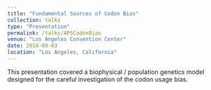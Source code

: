 ```yaml
---
title: "Fundamental Sources of Codon Bias"
collection: talks
type: "Presentation"
permalink: /talks/APSCodonBias
venue: "Los Angeles Convention Center"
date: 2018-09-03
location: "Los Angeles, California"
---
```


This presentation covered a biophysical / population genetics model designed for the careful investigation of the codon usage bias. 

